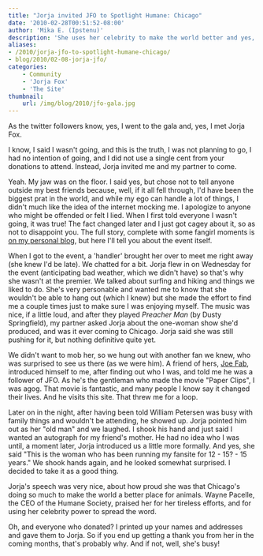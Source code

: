 ```yaml
---
title: "Jorja invited JFO to Spotlight Humane: Chicago"
date: '2010-02-28T00:51:52-08:00'
author: 'Mika E. (Ipstenu)'
description: 'She uses her celebrity to make the world better and yes, she really is that nice and she did invite me to meet her.  Read all about how it happened.'
aliases:
- /2010/jorja-jfo-to-spotlight-humane-chicago/
- blog/2010/02-08-jorja-jfo/
categories:
    - Community
    - 'Jorja Fox'
    - 'The Site'
thumbnail:
    url: /img/blog/2010/jfo-gala.jpg
---
```


As the twitter followers know, yes, I went to the gala and, yes, I met Jorja Fox.

I know, I said I wasn't going, and this is the truth, I was not planning to go, I had no intention of going, and I did not use a single cent from your donations to attend. Instead, Jorja invited me and my partner to come.

Yeah. My jaw was on the floor. I said yes, but chose not to tell anyone outside my best friends because, well, if it all fell through, I'd have been the biggest prat in the world, and while my ego can handle a lot of things, I didn't much like the idea of the internet mocking me. I apologize to anyone who might be offended or felt I lied. When I first told everyone I wasn't going, it was true! The fact changed later and I just got cagey about it, so as not to disappoint you. The full story, complete with some fangirl moments is [on my personal blog](https://ipstenu.org/2010/02/how-i-met-jorja-fox/), but here I'll tell you about the event itself.

When I got to the event, a 'handler' brought her over to meet me right away (she knew I'd be late). We chatted for a bit. Jorja flew in on Wednesday for the event (anticipating bad weather, which we didn't have) so that's why she wasn't at the premier. We talked about surfing and hiking and things we liked to do. She's very personable and wanted me to know that she wouldn't be able to hang out (which I knew) but she made the effort to find me a couple times just to make sure I was enjoying myself. The music was nice, if a little loud, and after they played _Preacher Man_ (by Dusty Springfield), my partner asked Jorja about the one-woman show she'd produced, and was it ever coming to Chicago. Jorja said she was still pushing for it, but nothing definitive quite yet.

We didn't want to mob her, so we hung out with another fan we knew, who was surprised to see us there (as we were him). A friend of hers, [Joe Fab](https://en.wikipedia.org/wiki/Joe_Fab), introduced himself to me, after finding out who I was, and told me he was a follower of JFO. As he's the gentleman who made the movie "Paper Clips", I was agog. That movie is fantastic, and many people I know say it changed their lives. And he visits this site. That threw me for a loop.

Later on in the night, after having been told William Petersen was busy with family things and wouldn't be attending, he showed up. Jorja pointed him out as her "old man" and we laughed. I shook his hand and just said I wanted an autograph for my friend's mother. He had no idea who I was until, a moment later, Jorja introduced us a little more formally. And yes, she said "This is the woman who has been running my fansite for 12 - 15? - 15 years." We shook hands again, and he looked somewhat surprised. I decided to take it as a good thing.

Jorja's speech was very nice, about how proud she was that Chicago's doing so much to make the world a better place for animals. Wayne Pacelle, the CEO of the Humane Society, praised her for her tireless efforts, and for using her celebrity power to spread the word.

Oh, and everyone who donated? I printed up your names and addresses and gave them to Jorja. So if you end up getting a thank you from her in the coming months, that's probably why. And if not, well, she's busy!
